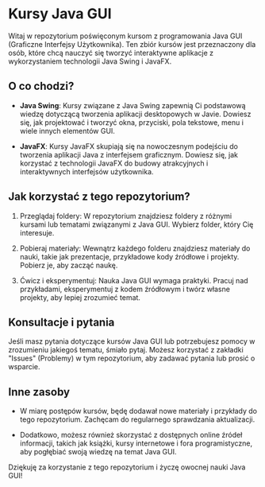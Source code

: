 # Kursy Java GUI

Witaj w repozytorium poświęconym kursom z programowania Java GUI (Graficzne Interfejsy Użytkownika). Ten zbiór kursów jest przeznaczony dla osób, które chcą nauczyć się tworzyć interaktywne aplikacje z wykorzystaniem technologii Java Swing i JavaFX.

## O co chodzi?

- **Java Swing**: Kursy związane z Java Swing zapewnią Ci podstawową wiedzę dotyczącą tworzenia aplikacji desktopowych w Javie. Dowiesz się, jak projektować i tworzyć okna, przyciski, pola tekstowe, menu i wiele innych elementów GUI.

- **JavaFX**: Kursy JavaFX skupiają się na nowoczesnym podejściu do tworzenia aplikacji Java z interfejsem graficznym. Dowiesz się, jak korzystać z technologii JavaFX do budowy atrakcyjnych i interaktywnych interfejsów użytkownika.

## Jak korzystać z tego repozytorium?

1. Przeglądaj foldery: W repozytorium znajdziesz foldery z różnymi kursami lub tematami związanymi z Java GUI. Wybierz folder, który Cię interesuje.

2. Pobieraj materiały: Wewnątrz każdego folderu znajdziesz materiały do nauki, takie jak prezentacje, przykładowe kody źródłowe i projekty. Pobierz je, aby zacząć naukę.

3. Ćwicz i eksperymentuj: Nauka Java GUI wymaga praktyki. Pracuj nad przykładami, eksperymentuj z kodem źródłowym i twórz własne projekty, aby lepiej zrozumieć temat.

## Konsultacje i pytania

Jeśli masz pytania dotyczące kursów Java GUI lub potrzebujesz pomocy w zrozumieniu jakiegoś tematu, śmiało pytaj. Możesz korzystać z zakładki "Issues" (Problemy) w tym repozytorium, aby zadawać pytania lub prosić o wsparcie.

## Inne zasoby

- W miarę postępów kursów, będę dodawał nowe materiały i przykłady do tego repozytorium. Zachęcam do regularnego sprawdzania aktualizacji.

- Dodatkowo, możesz również skorzystać z dostępnych online źródeł informacji, takich jak książki, kursy internetowe i fora programistyczne, aby pogłębiać swoją wiedzę na temat Java GUI.

Dziękuję za korzystanie z tego repozytorium i życzę owocnej nauki Java GUI!

